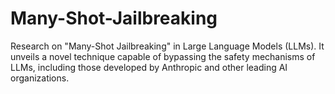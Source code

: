 # Many-Shot-Jailbreaking
Research on "Many-Shot Jailbreaking" in Large Language Models (LLMs). It unveils a novel technique capable of bypassing the safety mechanisms of LLMs, including those developed by Anthropic and other leading AI organizations. 
